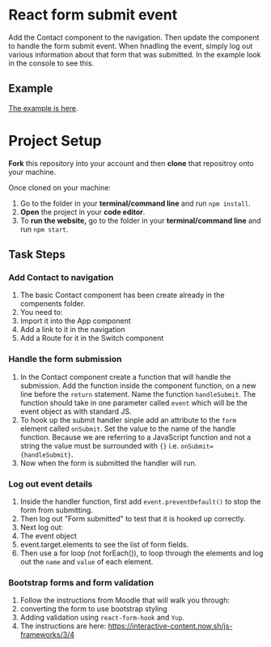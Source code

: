 # React form submit event

Add the Contact component to the navigation.  Then update the component to handle the form submit event.  When hnadling the event, simply log out various information about that form that was submitted.  In the example look in the console to see this.

## Example

[The example is here](https://jsf-react-form-submit.now.sh).

# Project Setup

**Fork** this repository into your account and then **clone** that repositroy onto your machine.

Once cloned on your machine:
1. Go to the folder in your **terminal/command line** and run `npm install`.
2. **Open** the project in your **code editor**.
3. To **run the website,** go to the folder in your **terminal/command line** and run `npm start`.

## Task Steps

### Add Contact to navigation

1. The basic Contact component has been create already in the compenents folder.
2. You need to:
3. Import it into the App component
4. Add a link to it in the navigation
5. Add a Route for it in the Switch component

### Handle the form submission

1. In the Contact component create a function that will handle the submission.  Add the function inside the component function, on a new line before the `return` statement.  Name the function `handleSubmit`.  The function should take in one parameter called `event` which will be the event object as with standard JS.
2. To hook up the submit handler sinple add an attribute to the `form` element called `onSubmit`.  Set the value to the name of the handle function.  Because we are referring to a JavaScript function and not a string the value must be surrounded with `{}` i.e. `onSubmit={handleSubmit}`.
3. Now when the form is submitted the handler will run.

### Log out event details

1. Inside the handler function, first add `event.preventDefault()` to stop the form from submitting.
2. Then log out "Form submitted" to test that it is hooked up correctly.
3. Next log out:
4. The event object
5. event.target.elements to see the list of form fields.
6. Then use a for loop (not forEach()), to loop through the elements and log out the `name` and `value` of each element.

### Bootstrap forms and form validation

1. Follow the instructions from Moodle that will walk you through:
2. converting the form to use bootstrap styling
3. Adding validation using `react-form-hook` and `Yup`.
4. The instructions are here: https://interactive-content.now.sh/js-frameworks/3/4

